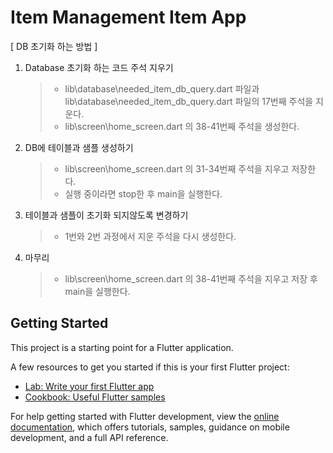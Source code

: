 # Item Management Item App

[ DB 초기화 하는 방법 ]
01. Database 초기화 하는 코드 주석 지우기 
    > - lib\database\needed_item_db_query.dart 파일과 lib\database\needed_item_db_query.dart 파일의 17번째 주석을 지운다.
    > - lib\screen\home_screen.dart 의 38-41번째 주석을 생성한다.
02. DB에 테이블과 샘플 생성하기 
    > - lib\screen\home_screen.dart 의 31-34번째 주석을 지우고 저장한다.
    > - 실행 중이라면 stop한 후 main을 실행한다.
03. 테이블과 샘플이 초기화 되지않도록 변경하기
    > - 1번와 2번 과정에서 지운 주석을 다시 생성한다.
04. 마무리 
    > - lib\screen\home_screen.dart 의 38-41번째 주석을 지우고 저장 후 main을 실행한다.


## Getting Started

This project is a starting point for a Flutter application.

A few resources to get you started if this is your first Flutter project:

- [Lab: Write your first Flutter app](https://docs.flutter.dev/get-started/codelab)
- [Cookbook: Useful Flutter samples](https://docs.flutter.dev/cookbook)

For help getting started with Flutter development, view the
[online documentation](https://docs.flutter.dev/), which offers tutorials,
samples, guidance on mobile development, and a full API reference.
